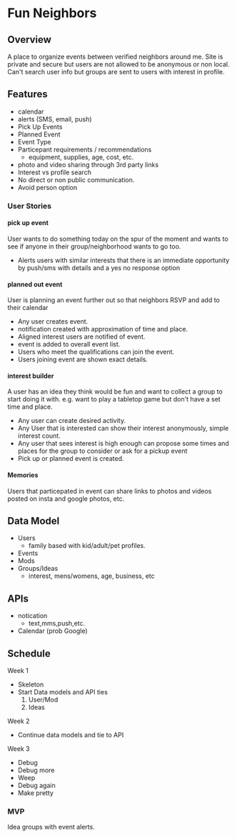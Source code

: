# Fun Neighbors
## Overview
A place to organize events between verified neighbors around me. Site is private and secure but users are not allowed to be anonymous or non local. Can't search user info but groups are sent to users with interest in profile.

## Features
- calendar
- alerts (SMS, email, push)
- Pick Up Events
- Planned Event
- Event Type
- Particepant requirements / recommendations
  - equipment, supplies, age, cost, etc.
- photo and video sharing through 3rd party links
- Interest vs profile search
- No direct or non public communication.
- Avoid person option

### User Stories
#### pick up event
User wants to do something today on the spur of the moment and wants to see if anyone in their group/neighborhood wants to go too.
- Alerts users with similar interests that there is an immediate opportunity by push/sms with details and a yes no response option

#### planned out event
User is planning an event further out so that neighbors RSVP and add to their calendar
- Any user creates event.
- notification created with approximation of time and place.
- Aligned interest users are notified of event.
- event is added to overall event list.
- Users who meet the qualifications can join the event.
- Users joining event are shown exact details.



#### interest builder
A user has an idea they think would be fun and want to collect a group to start doing it with. e.g. want to play a tabletop game but don't have a set time and place.
- Any user can create desired activity.
- Any User that is interested can show their interest anonymously, simple interest count.
- Any user that sees interest is high enough can propose some times and places for the group to consider or ask for a pickup event
- Pick up or planned event is created.

#### Memories
Users that particepated in event can share links to photos and videos posted on insta and google photos, etc.

## Data Model
- Users
  - family based with kid/adult/pet profiles.
- Events
- Mods
- Groups/Ideas
  - interest, mens/womens, age, business, etc

## APIs
- notication
  - text,mms,push,etc. 
- Calendar (prob Google)


## Schedule
Week 1
- Skeleton
- Start Data models and API ties
  1. User/Mod
  2. Ideas

Week 2
- Continue data models and tie to API

Week 3
- Debug
- Debug more
- Weep
- Debug again
- Make pretty
### MVP
Idea groups with event alerts.
